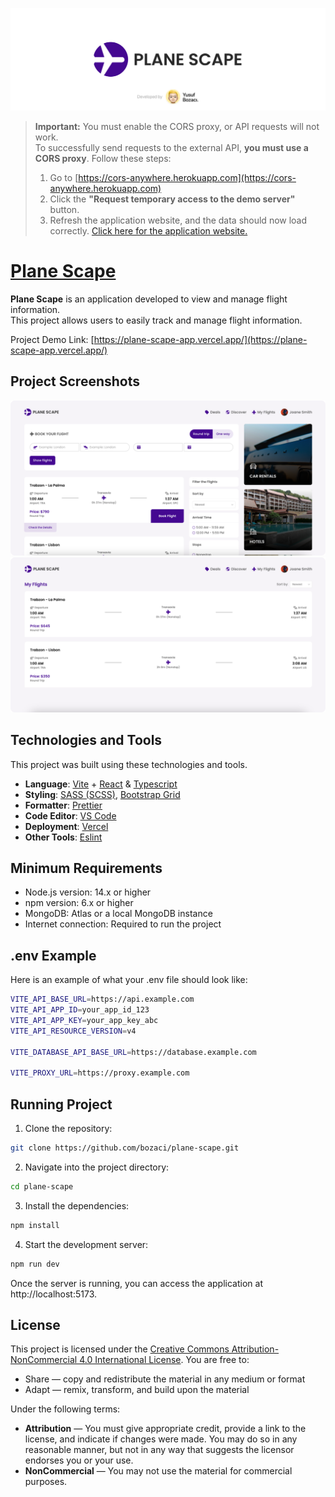 [![Plane Scape](/banner.png)](https://plane-scape-app.vercel.app/)

> **Important:** You must enable the CORS proxy, or API requests will not work. <br />
> To successfully send requests to the external API, **you must use a CORS proxy**. Follow these steps: <br />
> 1. Go to [https://cors-anywhere.herokuapp.com](https://cors-anywhere.herokuapp.com) <br />
> 2. Click the **"Request temporary access to the demo server"** button. <br />
> 3. Refresh the application website, and the data should now load correctly. [Click here for the application website.](https://plane-scape-app.vercel.app)

# [**Plane Scape**](https://plane-scape-app.vercel.app/)

**Plane Scape** is an application developed to view and manage flight information. <br />This project allows users to easily track and manage flight information.

Project Demo Link: [https://plane-scape-app.vercel.app/](https://plane-scape-app.vercel.app/)

## Project Screenshots

[![Homepage](/project-screenshot-homepage.png)](https://plane-scape-app.vercel.app/)
[![My-Flights](/project-screenshot-my-flights-page.png)](https://plane-scape-app.vercel.app/)

## Technologies and Tools

This project was built using these technologies and tools.

- **Language**: [Vite](https://vitejs.dev) + [React](https://react.dev) & [Typescript](https://www.typescriptlang.org)
- **Styling**: [SASS (SCSS)](https://sass-lang.com), [Bootstrap Grid](https://getbootstrap.com)
- **Formatter**: [Prettier](https://prettier.io)
- **Code Editor**: [VS Code](https://code.visualstudio.com)
- **Deployment**: [Vercel](https://vercel.com)
- **Other Tools**: [Eslint](https://eslint.org)

## Minimum Requirements

- Node.js version: 14.x or higher
- npm version: 6.x or higher
- MongoDB: Atlas or a local MongoDB instance
- Internet connection: Required to run the project

## .env Example

Here is an example of what your .env file should look like:

```bash
VITE_API_BASE_URL=https://api.example.com
VITE_API_APP_ID=your_app_id_123
VITE_API_APP_KEY=your_app_key_abc
VITE_API_RESOURCE_VERSION=v4

VITE_DATABASE_API_BASE_URL=https://database.example.com

VITE_PROXY_URL=https://proxy.example.com
```

## Running Project

1. Clone the repository:

```bash
git clone https://github.com/bozaci/plane-scape.git
```

2. Navigate into the project directory:

```bash
cd plane-scape
```

3. Install the dependencies:

```bash
npm install
```

4. Start the development server:

```bash
npm run dev
```

Once the server is running, you can access the application at http://localhost:5173.

## License

This project is licensed under the [Creative Commons Attribution-NonCommercial 4.0 International License](https://creativecommons.org/licenses/by-nc/4.0/legalcode). You are free to:

- Share — copy and redistribute the material in any medium or format
- Adapt — remix, transform, and build upon the material

Under the following terms:

- **Attribution** — You must give appropriate credit, provide a link to the license, and indicate if changes were made. You may do so in any reasonable manner, but not in any way that suggests the licensor endorses you or your use.
- **NonCommercial** — You may not use the material for commercial purposes.
